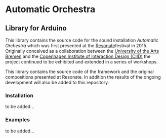 # Automatic Orchestra

## Library for Arduino

This library contains the source code for the sound installation *Automatic Orchestra* which was first presented at the [Resonate](http://resonate.io/)festival in 2015. Originally conceived as a collaboration between the [University of the Arts Bremen](http://www.hfk-bremen.de/en) and the [Copenhagen Institute of Interaction Design (CIID)](http://ciid.dk/) the project continued to be exhibited and extended in a series of workshops.

This library contains the source code of the framework and the original compositions presented at Resonate. In addition the results of the ongoing development will also be added to this repository.

### Installation

to be added...

### Examples

to be added...
